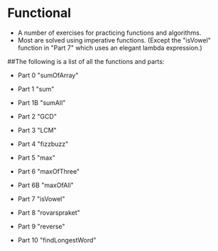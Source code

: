 # Functional

- A number of exercises for practicing functions and algorithms.
- Most are solved using imperative functions. (Except the "isVowel" function in "Part 7" which uses an elegant lambda expression.)

##The following is a list of all the functions and parts:

- Part 0 "sumOfArray"
  
- Part 1 "sum"

- Part 1B "sumAll"

- Part 2 "GCD"

- Part 3 "LCM"

- Part 4 "fizzbuzz"

- Part 5 "max"

- Part 6 "maxOfThree"

- Part 6B "maxOfAll"

- Part 7 "isVowel"

- Part 8 "rovarspraket"

- Part 9 "reverse"

- Part 10 "findLongestWord"

